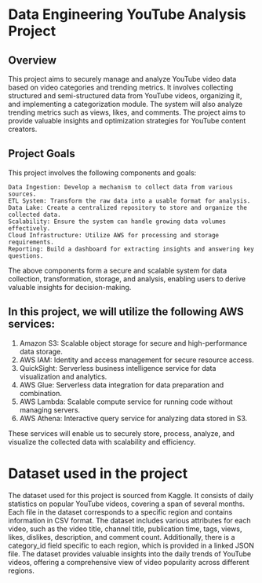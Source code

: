 # Data Engineering YouTube Analysis Project

## Overview

This project aims to securely manage and analyze YouTube video data based on video categories and trending metrics. It involves collecting structured and semi-structured data from YouTube videos, organizing it, and implementing a categorization module. The system will also analyze trending metrics such as views, likes, and comments. The project aims to provide valuable insights and optimization strategies for YouTube content creators.

## Project Goals

This project involves the following components and goals:

    Data Ingestion: Develop a mechanism to collect data from various sources.
    ETL System: Transform the raw data into a usable format for analysis.
    Data Lake: Create a centralized repository to store and organize the collected data.
    Scalability: Ensure the system can handle growing data volumes effectively.
    Cloud Infrastructure: Utilize AWS for processing and storage requirements.
    Reporting: Build a dashboard for extracting insights and answering key questions.

The above components form a secure and scalable system for data collection, transformation, storage, and analysis, enabling users to derive valuable insights for decision-making.

## In this project, we will utilize the following AWS services:

1. Amazon S3: Scalable object storage for secure and high-performance data storage.
2. AWS IAM: Identity and access management for secure resource access.
3. QuickSight: Serverless business intelligence service for data visualization and analytics.
4. AWS Glue: Serverless data integration for data preparation and combination.
5. AWS Lambda: Scalable compute service for running code without managing servers.
6. AWS Athena: Interactive query service for analyzing data stored in S3.

These services will enable us to securely store, process, analyze, and visualize the collected data with scalability and efficiency.

# Dataset used in the project

The dataset used for this project is sourced from Kaggle. It consists of daily statistics on popular YouTube videos, covering a span of several months. Each file in the dataset corresponds to a specific region and contains information in CSV format. The dataset includes various attributes for each video, such as the video title, channel title, publication time, tags, views, likes, dislikes, description, and comment count. Additionally, there is a category_id field specific to each region, which is provided in a linked JSON file. The dataset provides valuable insights into the daily trends of YouTube videos, offering a comprehensive view of video popularity across different regions.
